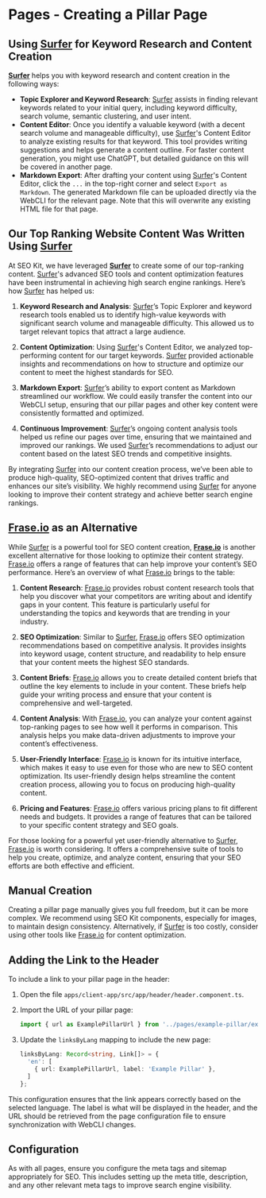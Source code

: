 # Pages - Creating a Pillar Page

## Using [Surfer](https://get.surferseo.com/seo-kit-io) for Keyword Research and Content Creation

**[Surfer](https://get.surferseo.com/seo-kit-io)** helps you with keyword research and content creation in the following ways:

- **Topic Explorer and Keyword Research**: [Surfer](https://get.surferseo.com/seo-kit-io) assists in finding relevant keywords related to your initial query, including keyword difficulty, search volume, semantic clustering, and user intent.
- **Content Editor**: Once you identify a valuable keyword (with a decent search volume and manageable difficulty), use [Surfer](https://get.surferseo.com/seo-kit-io)'s Content Editor to analyze existing results for that keyword. This tool provides writing suggestions and helps generate a content outline. For faster content generation, you might use ChatGPT, but detailed guidance on this will be covered in another page.
- **Markdown Export**: After drafting your content using [Surfer](https://get.surferseo.com/seo-kit-io)'s Content Editor, click the `...` in the top-right corner and select `Export as Markdown`. The generated Markdown file can be uploaded directly via the WebCLI for the relevant page. Note that this will overwrite any existing HTML file for that page.

## Our Top Ranking Website Content Was Written Using [Surfer](https://get.surferseo.com/seo-kit-io)

At SEO Kit, we have leveraged **[Surfer](https://get.surferseo.com/seo-kit-io)** to create some of our top-ranking content. [Surfer](https://get.surferseo.com/seo-kit-io)'s advanced SEO tools and content optimization features have been instrumental in achieving high search engine rankings. Here’s how [Surfer](https://get.surferseo.com/seo-kit-io) has helped us:

1. **Keyword Research and Analysis**: [Surfer](https://get.surferseo.com/seo-kit-io)’s Topic Explorer and keyword research tools enabled us to identify high-value keywords with significant search volume and manageable difficulty. This allowed us to target relevant topics that attract a large audience.

2. **Content Optimization**: Using [Surfer](https://get.surferseo.com/seo-kit-io)'s Content Editor, we analyzed top-performing content for our target keywords. [Surfer](https://get.surferseo.com/seo-kit-io) provided actionable insights and recommendations on how to structure and optimize our content to meet the highest standards for SEO.

3. **Markdown Export**: [Surfer](https://get.surferseo.com/seo-kit-io)’s ability to export content as Markdown streamlined our workflow. We could easily transfer the content into our WebCLI setup, ensuring that our pillar pages and other key content were consistently formatted and optimized.

4. **Continuous Improvement**: [Surfer](https://get.surferseo.com/seo-kit-io)’s ongoing content analysis tools helped us refine our pages over time, ensuring that we maintained and improved our rankings. We used [Surfer](https://get.surferseo.com/seo-kit-io)’s recommendations to adjust our content based on the latest SEO trends and competitive insights.

By integrating [Surfer](https://get.surferseo.com/seo-kit-io) into our content creation process, we’ve been able to produce high-quality, SEO-optimized content that drives traffic and enhances our site’s visibility. We highly recommend using [Surfer](https://get.surferseo.com/seo-kit-io) for anyone looking to improve their content strategy and achieve better search engine rankings.

## [Frase.io](https://www.frase.io/?via=seo-kit-io) as an Alternative

While [Surfer](https://get.surferseo.com/seo-kit-io) is a powerful tool for SEO content creation, **[Frase.io](https://www.frase.io/?via=seo-kit-io)** is another excellent alternative for those looking to optimize their content strategy. [Frase.io](https://www.frase.io/?via=seo-kit-io) offers a range of features that can help improve your content’s SEO performance. Here’s an overview of what [Frase.io](https://www.frase.io/?via=seo-kit-io) brings to the table:

1. **Content Research**: [Frase.io](https://www.frase.io/?via=seo-kit-io) provides robust content research tools that help you discover what your competitors are writing about and identify gaps in your content. This feature is particularly useful for understanding the topics and keywords that are trending in your industry.

2. **SEO Optimization**: Similar to [Surfer](https://get.surferseo.com/seo-kit-io), [Frase.io](https://www.frase.io/?via=seo-kit-io) offers SEO optimization recommendations based on competitive analysis. It provides insights into keyword usage, content structure, and readability to help ensure that your content meets the highest SEO standards.

3. **Content Briefs**: [Frase.io](https://www.frase.io/?via=seo-kit-io) allows you to create detailed content briefs that outline the key elements to include in your content. These briefs help guide your writing process and ensure that your content is comprehensive and well-targeted.

4. **Content Analysis**: With [Frase.io](https://www.frase.io/?via=seo-kit-io), you can analyze your content against top-ranking pages to see how well it performs in comparison. This analysis helps you make data-driven adjustments to improve your content’s effectiveness.

5. **User-Friendly Interface**: [Frase.io](https://www.frase.io/?via=seo-kit-io) is known for its intuitive interface, which makes it easy to use even for those who are new to SEO content optimization. Its user-friendly design helps streamline the content creation process, allowing you to focus on producing high-quality content.

6. **Pricing and Features**: [Frase.io](https://www.frase.io/?via=seo-kit-io) offers various pricing plans to fit different needs and budgets. It provides a range of features that can be tailored to your specific content strategy and SEO goals.

For those looking for a powerful yet user-friendly alternative to [Surfer](https://get.surferseo.com/seo-kit-io), [Frase.io](https://www.frase.io/?via=seo-kit-io) is worth considering. It offers a comprehensive suite of tools to help you create, optimize, and analyze content, ensuring that your SEO efforts are both effective and efficient.

## Manual Creation

Creating a pillar page manually gives you full freedom, but it can be more complex. We recommend using SEO Kit components, especially for images, to maintain design consistency. Alternatively, if [Surfer](https://get.surferseo.com/seo-kit-io) is too costly, consider using other tools like [Frase.io](https://www.frase.io/?via=seo-kit-io) for content optimization.

## Adding the Link to the Header

To include a link to your pillar page in the header:

1. Open the file `apps/client-app/src/app/header/header.component.ts`.
2. Import the URL of your pillar page:
   
   ```typescript
   import { url as ExamplePillarUrl } from '../pages/example-pillar/example-pillar.page';
   ```
3. Update the `linksByLang` mapping to include the new page:
   
   ```typescript
   linksByLang: Record<string, Link[]> = {
     'en': [
       { url: ExamplePillarUrl, label: 'Example Pillar' },
     ]
   };
   ```

This configuration ensures that the link appears correctly based on the selected language. The label is what will be displayed in the header, and the URL should be retrieved from the page configuration file to ensure synchronization with WebCLI changes.

## Configuration

As with all pages, ensure you configure the meta tags and sitemap appropriately for SEO. This includes setting up the meta title, description, and any other relevant meta tags to improve search engine visibility.
